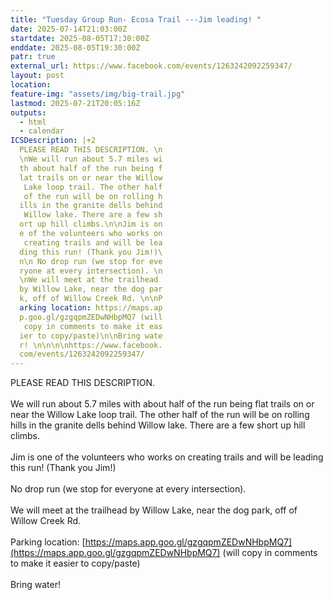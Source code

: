 ```yaml
---
title: "Tuesday Group Run- Ecosa Trail ---Jim leading! "
date: 2025-07-14T21:03:00Z
startdate: 2025-08-05T17:30:00Z
enddate: 2025-08-05T19:30:00Z
patr: true
external_url: https://www.facebook.com/events/1263242092259347/
layout: post
location: 
feature-img: "assets/img/big-trail.jpg"
lastmod: 2025-07-21T20:05:16Z
outputs:
  - html
  - calendar
ICSDescription: |+2
  PLEASE READ THIS DESCRIPTION. \n  \nWe will run about 5.7 miles wi  th about half of the run being f  lat trails on or near the Willow   Lake loop trail. The other half   of the run will be on rolling h  ills in the granite dells behind   Willow lake. There are a few sh  ort up hill climbs.\n\nJim is on  e of the volunteers who works on   creating trails and will be lea  ding this run! (Thank you Jim!)\  n\n No drop run (we stop for eve  ryone at every intersection). \n  \nWe will meet at the trailhead   by Willow Lake, near the dog par  k, off of Willow Creek Rd. \n\nP  arking location: https://maps.ap  p.goo.gl/gzgqpmZEDwNHbpMQ7 (will   copy in comments to make it eas  ier to copy/paste)\n\nBring wate  r! \n\n\n\nhttps://www.facebook.  com/events/1263242092259347/
---
```


PLEASE READ THIS DESCRIPTION. <br>
  <br>
  We will run about 5.7 miles with about half of the run being flat trails on or near the Willow Lake loop trail. The other half of the run will be on rolling hills in the granite dells behind Willow lake. There are a few short up hill climbs.<br>
  <br>
  Jim is one of the volunteers who works on creating trails and will be leading this run! (Thank you Jim!)<br>
  <br>
   No drop run (we stop for everyone at every intersection). <br>
  <br>
  We will meet at the trailhead by Willow Lake, near the dog park, off of Willow Creek Rd. <br>
  <br>
  Parking location&#58; [https://maps.app.goo.gl/gzgqpmZEDwNHbpMQ7](https://maps.app.goo.gl/gzgqpmZEDwNHbpMQ7) (will copy in comments to make it easier to copy/paste)<br>
  <br>
  Bring water! <br>
  <br>
  <br>
  <br>
  
